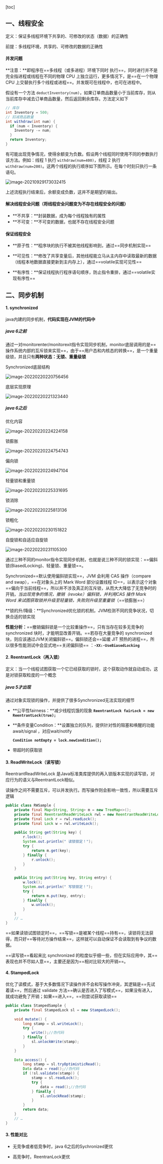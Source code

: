 [toc]

## 一、线程安全

定义：保证多线程环境下共享的、可修改的状态（数据）的正确性

前提：多线程环境，共享的、可修改的数据的正确性

#### 并发问题

**注意：**即程序在==多线程（或多进程）环境下同时 执行==，同时进行并不是完全指进程或线程在不同的物理 CPU 上独立运行，更多情况下，是==在一个物理 CPU 上交替执行多个线程或进程==。并发既可在线程中，也可在进程中。

假设有一个方法 `deductInventory(num)`，如果订单商品数量小于当前库存，则从当前库存中减去订单商品数量，然后返回剩余库存。方法定义如下

```java
// 库存
int Inventory = 500;
// 扣减商品数量
int withdraw(int num) {
  if (num < Inventory) {
    Inventory -= num;
  }
  return Inventory;
}
```

有可能出现竞争情况，使得余额变为负数。假设两个线程同时使用不同的参数执行该方法。例如：线程 1 执行 `withdraw(num=400)`，线程 2 执行 `withdraw(num=200)`。这两个线程的执行顺序如下图所示。在每个时刻只执行一条语句。

![image-20210929173032415](images/image-20210929173032415.png)

上述流程执行结束后，余额变成负数，这并不是期望的输出。



#### 解决线程安全问题（将线程安全问题变为不存在线程安全的问题）

- **不共享：**封装数据，成为每个线程独有的属性
- **不可变：**不可变的数据，也就不存在线程安全问题



#### 保证线程安全

- **原子性：**程序块的执行不被其他线程影响到，通过==同步机制实现==

- **可见性：**修改了共享变量后，其他线程能立马从主内存中读取最新的数据（线程本地数据直接更新到主内存上），通过==volatile实现可见性==

- **有序性：**保证线程执行程序语句顺序，防止指令重排，通过==volatile实现有序性==





## 二、同步机制

#### 1. synchronized

java内建的同步机制，**代码实现在JVM的代码中**

##### java 6之前

通过一对monitorenter/monitorexit指令实现同步机制，monitor底层调用的是==操作系统内部的互斥锁来实现==，由于==用户态和内核态的转换==，是一个重量级锁，并且只有**两种状态：无锁、重量级锁**

Synchronized底层结构

![image-20220220220756456](images/image-20220220220756456.png)

底层实现原理

![image-20220220221323440](images/image-20220220221323440.png)

##### java 6之后

优化内容

![image-20220220224224158](images/image-20220220224224158.png)

锁膨胀

![image-20220220224754743](images/image-20220220224754743.png)

偏向锁

![image-20220220224947104](images/image-20220220224947104.png)

轻量锁和重量锁

![image-20220220225331695](images/image-20220220225331695.png)

锁消除

![image-20220220225813136](images/image-20220220225813136.png)

锁粗化

![image-20220220230151822](images/image-20220220230151822.png)

自旋锁和自适应自旋锁

![image-20220220231105300](images/image-20220220231105300.png)



通过三种不同的monitor指令实现同步机制，也就是说三种不同的锁实现：==偏斜锁(BiasedLocking)、轻量锁、重量锁==。

Synchronized==默认使用偏斜锁实现==，JVM 会利用 CAS 操作（compare and swap），==在对象头上的 Mark Word 部分设置线程 ID==，以表示这个对象==偏向于当前线程==，所以并不涉及真正的互斥锁，从而大大降低了无竞争时的开销，*当出现竞争的情况，撤销（revoke）偏斜锁，并利用CAS 操作 Mark Word 来试图获取锁并升级至轻量锁，失败则升级至重量锁*（==锁膨胀==）

**锁的升/降级：**Synchronized优化锁的机制，JVM检测不同的竞争状况，切换合适的锁实现

**性能分析：**==撤销偏斜锁是一个比较重操作==，只有当存在较多无竞争的 synchronized 块时，才能明显改善开销。==若存在大量竞争的 synchronized 块，则应该通过JVM关闭偏斜锁==。偏斜锁还会==延缓 JIT 预热的进程==，所以很多性能测试中会显式地==关闭偏斜锁== ：**`-XX:-UseBiasedLocking`**



#### 2. ReentrantLock（再入锁）

定义：当一个线程试图获取一个它已经获取的锁时，这个获取动作就自动成功，这是对锁获取粒度的一个概念

##### java 5才出现

通过对象实现锁的操作，并提供了很多Synchronized无法实现的细节

- **公平性fairness：**减少线程饥饿的现象 **`ReentrantLock fairLock = new ReentrantLock(true);`**

- **条件变量Condition：**设置独立的队列，提供针对性的阻塞和唤醒的功能await/signal ，对应wait/notify

  **`Condition notEmpty = lock.newCondition();`**

- 带超时的获取锁



#### 3. ReadWriteLock（读写锁）

ReentrantReadWriteLock 是Java标准类库提供的再入锁版本实现的读写锁，对应行为的语义与ReentrantLock相似。

读操作之间不需要互斥，可以并发执行。而写操作则会影响一致性，所以需要互斥逻辑

```java
public class RWSample {
    private final Map<String, String> m = new TreeMap<>();
	private final ReentrantReadWriteLock rwl = new ReentrantReadWriteLock();
	private final Lock r = rwl.readLock();
	private final Lock w = rwl.writeLock();
    
	public String get(String key) {
    	r.lock();
    	System.out.println(" 读锁锁定！");
    	try {
        	return m.get(key);
    	} finally {
        	r.unlock();
    	}
	}
 
	public String put(String key, String entry) {
    	w.lock();
		System.out.println(" 写锁锁定！");
        try {
            return m.put(key, entry);
        } finally {
            w.unlock();
        }
    }
	// …
}
```

==如果读锁试图锁定时==，==写锁==是被某个线程==持有==，读锁将无法获得，而只好==等待对方操作结束==，这样就可以自动保证不会读取到有争议的数据。

==读写锁==看起来比 synchronized 的粒度似乎细一些，但在实际应用中，其==表现也并不尽如人意==，主要还是因为==相对比较大的开销==。



#### 4. StampedLock 

优化了读模式，基于大多数情况下读操作并不会和写操作冲突，其逻辑是==先试着读==，然后通过 validate 方法==确认是否进入了写模式==，如果没有进入，就成功避免了开销；如果==进入==，==则尝试获取读锁==

```java
public class StampedSample {
	private final StampedLock sl = new StampedLock();
 
	void mutate() {
    	long stamp = sl.writeLock();
    	try {
        	write();//伪代码
    	} finally {
        	sl.unlockWrite(stamp);
    	}
	}
 
	Data access() {
    	long stamp = sl.tryOptimisticRead();
    	Data data = read();//伪代码
    	if (!sl.validate(stamp)) {
        	stamp = sl.readLock();
        	try {
            	data = read();//伪代码
        	} finally {
            	sl.unlockRead(stamp);
        	}
    	}
    	return data;
	}
	// …
}
```





#### 3. 性能对比

- 无竞争或者低竞争时，java 6之后的Sychronized更优

- 高竞争时，ReentranLock更优
